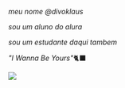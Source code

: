 _meu nome @divoklaus_

_sou um aluno do alura_

_sou um estudante daqui tambem_

_"I Wanna Be Yours"_🐈‍⬛

![](https://media3.giphy.com/media/v1.Y2lkPTc5MGI3NjExeTVoczM4NGYweTExZ2JsbmIyY2J6eHpsd2ppZ2M1NHVvN2IwNG5zNCZlcD12MV9pbnRlcm5hbF9naWZfYnlfaWQmY3Q9Zw/uBTWyINWTrWz6/giphy.webp)
